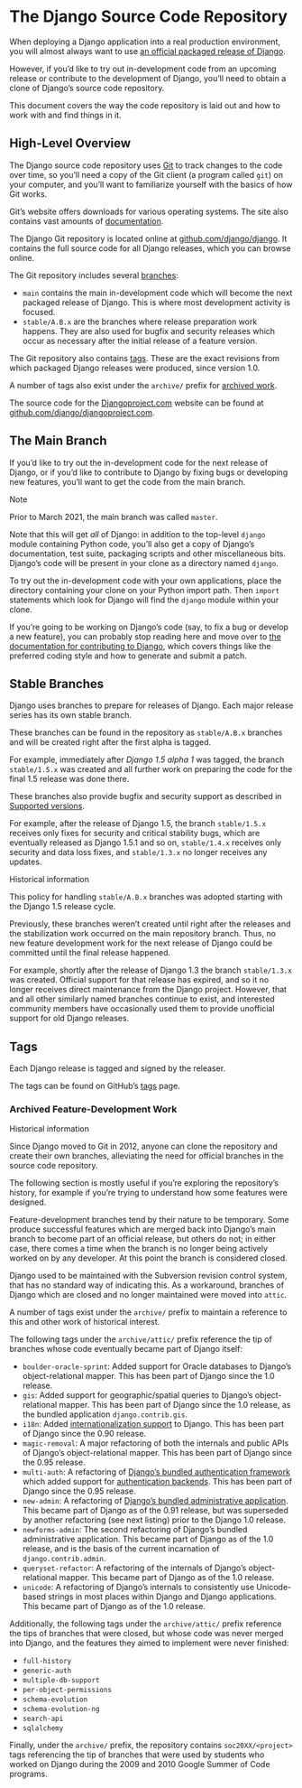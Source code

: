 # The Django Source Code Repository

When deploying a Django application into a real production environment, you will almost always want to use [an official packaged release of Django](https://www.djangoproject.com/download/).

However, if you’d like to try out in-development code from an upcoming release or contribute to the development of Django, you’ll need to obtain a clone of Django’s source code repository.

This document covers the way the code repository is laid out and how to work with and find things in it.

## High-Level Overview

The Django source code repository uses [Git](https://git-scm.com/) to track changes to the code over time, so you’ll need a copy of the Git client (a program called `git`) on your computer, and you’ll want to familiarize yourself with the basics of how Git works.

Git’s website offers downloads for various operating systems. The site also contains vast amounts of [documentation](https://git-scm.com/doc).

The Django Git repository is located online at [github.com/django/django](https://github.com/django/django). It contains the full source code for all Django releases, which you can browse online.

The Git repository includes several [branches](https://github.com/django/django/branches):

*   `main` contains the main in-development code which will become the next packaged release of Django. This is where most development activity is focused.
*   `stable/A.B.x` are the branches where release preparation work happens. They are also used for bugfix and security releases which occur as necessary after the initial release of a feature version.

The Git repository also contains [tags](https://github.com/django/django/tags). These are the exact revisions from which packaged Django releases were produced, since version 1.0.

A number of tags also exist under the `archive/` prefix for [archived work](#archived-feature-development-work).

The source code for the [Djangoproject.com](https://www.djangoproject.com/) website can be found at [github.com/django/djangoproject.com](https://github.com/django/djangoproject.com).

## The Main Branch

If you’d like to try out the in-development code for the next release of Django, or if you’d like to contribute to Django by fixing bugs or developing new features, you’ll want to get the code from the main branch.

Note

Prior to March 2021, the main branch was called `master`.

Note that this will get *all* of Django: in addition to the top-level `django` module containing Python code, you’ll also get a copy of Django’s documentation, test suite, packaging scripts and other miscellaneous bits. Django’s code will be present in your clone as a directory named `django`.

To try out the in-development code with your own applications, place the directory containing your clone on your Python import path. Then `import` statements which look for Django will find the `django` module within your clone.

If you’re going to be working on Django’s code (say, to fix a bug or develop a new feature), you can probably stop reading here and move over to [the documentation for contributing to Django](../contributing/), which covers things like the preferred coding style and how to generate and submit a patch.

## Stable Branches

Django uses branches to prepare for releases of Django. Each major release series has its own stable branch.

These branches can be found in the repository as `stable/A.B.x` branches and will be created right after the first alpha is tagged.

For example, immediately after *Django 1.5 alpha 1* was tagged, the branch `stable/1.5.x` was created and all further work on preparing the code for the final 1.5 release was done there.

These branches also provide bugfix and security support as described in [Supported versions](../release-process/#supported-versions-policy).

For example, after the release of Django 1.5, the branch `stable/1.5.x` receives only fixes for security and critical stability bugs, which are eventually released as Django 1.5.1 and so on, `stable/1.4.x` receives only security and data loss fixes, and `stable/1.3.x` no longer receives any updates.

Historical information

This policy for handling `stable/A.B.x` branches was adopted starting with the Django 1.5 release cycle.

Previously, these branches weren’t created until right after the releases and the stabilization work occurred on the main repository branch. Thus, no new feature development work for the next release of Django could be committed until the final release happened.

For example, shortly after the release of Django 1.3 the branch `stable/1.3.x` was created. Official support for that release has expired, and so it no longer receives direct maintenance from the Django project. However, that and all other similarly named branches continue to exist, and interested community members have occasionally used them to provide unofficial support for old Django releases.

## Tags

Each Django release is tagged and signed by the releaser.

The tags can be found on GitHub’s [tags](https://github.com/django/django/tags) page.

### Archived Feature-Development Work

Historical information

Since Django moved to Git in 2012, anyone can clone the repository and create their own branches, alleviating the need for official branches in the source code repository.

The following section is mostly useful if you’re exploring the repository’s history, for example if you’re trying to understand how some features were designed.

Feature-development branches tend by their nature to be temporary. Some produce successful features which are merged back into Django’s main branch to become part of an official release, but others do not; in either case, there comes a time when the branch is no longer being actively worked on by any developer. At this point the branch is considered closed.

Django used to be maintained with the Subversion revision control system, that has no standard way of indicating this. As a workaround, branches of Django which are closed and no longer maintained were moved into `attic`.

A number of tags exist under the `archive/` prefix to maintain a reference to this and other work of historical interest.

The following tags under the `archive/attic/` prefix reference the tip of branches whose code eventually became part of Django itself:

*   `boulder-oracle-sprint`: Added support for Oracle databases to Django’s object-relational mapper. This has been part of Django since the 1.0 release.
*   `gis`: Added support for geographic/spatial queries to Django’s object-relational mapper. This has been part of Django since the 1.0 release, as the bundled application `django.contrib.gis`.
*   `i18n`: Added [internationalization support](../../topics/i18n/) to Django. This has been part of Django since the 0.90 release.
*   `magic-removal`: A major refactoring of both the internals and public APIs of Django’s object-relational mapper. This has been part of Django since the 0.95 release.
*   `multi-auth`: A refactoring of [Django’s bundled authentication framework](../../topics/auth/) which added support for [authentication backends](../../topics/auth/customizing/#authentication-backends). This has been part of Django since the 0.95 release.
*   `new-admin`: A refactoring of [Django’s bundled administrative application](../../ref/contrib/admin/). This became part of Django as of the 0.91 release, but was superseded by another refactoring (see next listing) prior to the Django 1.0 release.
*   `newforms-admin`: The second refactoring of Django’s bundled administrative application. This became part of Django as of the 1.0 release, and is the basis of the current incarnation of `django.contrib.admin`.
*   `queryset-refactor`: A refactoring of the internals of Django’s object-relational mapper. This became part of Django as of the 1.0 release.
*   `unicode`: A refactoring of Django’s internals to consistently use Unicode-based strings in most places within Django and Django applications. This became part of Django as of the 1.0 release.

Additionally, the following tags under the `archive/attic/` prefix reference the tips of branches that were closed, but whose code was never merged into Django, and the features they aimed to implement were never finished:

*   `full-history`
*   `generic-auth`
*   `multiple-db-support`
*   `per-object-permissions`
*   `schema-evolution`
*   `schema-evolution-ng`
*   `search-api`
*   `sqlalchemy`

Finally, under the `archive/` prefix, the repository contains `soc20XX/<project>` tags referencing the tip of branches that were used by students who worked on Django during the 2009 and 2010 Google Summer of Code programs.